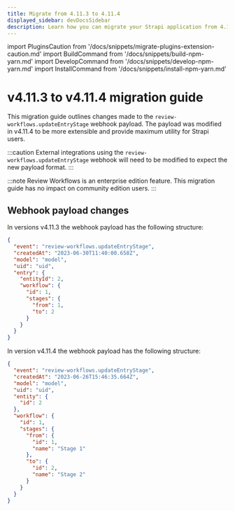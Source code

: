```yaml
---
title: Migrate from 4.11.3 to 4.11.4
displayed_sidebar: devDocsSidebar
description: Learn how you can migrate your Strapi application from 4.11.3 to 4.11.4.
---
```


import PluginsCaution from '/docs/snippets/migrate-plugins-extension-caution.md'
import BuildCommand from '/docs/snippets/build-npm-yarn.md'
import DevelopCommand from '/docs/snippets/develop-npm-yarn.md'
import InstallCommand from '/docs/snippets/install-npm-yarn.md'

# v4.11.3 to v4.11.4 migration guide

This migration guide outlines changes made to the
`review-workflows.updateEntryStage` webhook payload. The payload was modified in
v4.11.4 to be more extensible and provide maximum utility for Strapi users.

:::caution
External integrations using the `review-workflows.updateEntryStage` webhook will need to be modified to expect the new payload format.
:::

:::note
<EnterpriseBadge /> Review Workflows is an enterprise edition feature. This
migration guide has no impact on community edition users.
:::

## Webhook payload changes

In versions v4.11.3 the webhook payload has the following structure:

```json
{
  "event": "review-workflows.updateEntryStage",
  "createdAt": "2023-06-30T11:40:00.658Z",
  "model": "model",
  "uid": "uid",
  "entry": {
    "entityId": 2,
    "workflow": {
      "id": 1,
      "stages": {
        "from": 1,
        "to": 2
      }
    }
  }
}
```

In version v4.11.4 the webhook payload has the following structure:

```json
{
  "event": "review-workflows.updateEntryStage",
  "createdAt": "2023-06-26T15:46:35.664Z",
  "model": "model",
  "uid": "uid",
  "entity": {
    "id": 2
  },
  "workflow": {
    "id": 1,
    "stages": {
      "from": {
        "id": 1,
        "name": "Stage 1"
      },
      "to": {
        "id": 2,
        "name": "Stage 2"
      }
    }
  }
}
```
